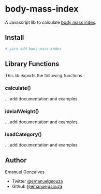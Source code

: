 # body-mass-index

A Javascript lib to calculate [body mass index](https://en.wikipedia.org/wiki/Body_mass_index).

## Install

```sh
# yarn add body-mass-index
```

## Library Functions

This lib exports the following functions:

### calculate()

... add documentation and examples

### ideialWeight()

... add documentation and examples

### loadCategory()

... add documentation and examples

## Author

Emanuel Gonçalves
* Twitter [@emanuelgsouza](https://twitter.com/emanuelgsouza)
* Github [@emanuelgsouza](https://github.com/emanuelgsouza)
